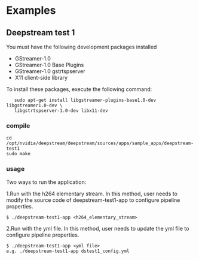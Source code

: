 # Examples

## Deepstream test 1

You must have the following development packages installed

  - GStreamer-1.0
  - GStreamer-1.0 Base Plugins
  - GStreamer-1.0 gstrtspserver
  - X11 client-side library

To install these packages, execute the following command:

```
   sudo apt-get install libgstreamer-plugins-base1.0-dev libgstreamer1.0-dev \
   libgstrtspserver-1.0-dev libx11-dev
```

### compile

```
cd /opt/nvidia/deepstream/deepstream/sources/apps/sample_apps/deepstream-test1
sudo make
```

### usage

  Two ways to run the application:

  1.Run with the h264 elementary stream. In this method, user needs to modify the source
    code of deepstream-test1-app to configure pipeline properties.

    $ ./deepstream-test1-app <h264_elementary_stream>

  2.Run with the yml file. In this method, user needs to update the yml file to configure
    pipeline properties.

    $ ./deepstream-test1-app <yml file>
    e.g. ./deepstream-test1-app dstest1_config.yml